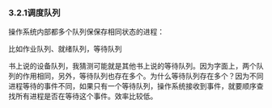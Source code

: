 ### 3.2.1调度队列

操作系统内部都多个队列保保存相同状态的进程：

比如作业队列、就绪队列，等待队列

书上说的设备队列，我猜测可能就是其他书上说的等待队列。因为字面上，两个队列的作用相同，另外，等待队列也存在多个。为什么等待队列存在多个？因为不同进程等待的事件不同，如果只有一个等待队列，操作系统接收到事件，就要顺序查找所有进程是否在等待这个事件。效率比较低。


